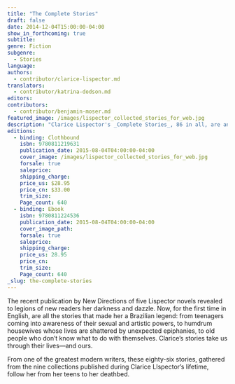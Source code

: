 ```yaml
---
title: "The Complete Stories"
draft: false
date: 2014-12-04T15:00:00-04:00
show_in_forthcoming: true
subtitle:
genre: Fiction
subgenre:
  - Stories
language:
authors:
  - contributor/clarice-lispector.md
translators:
  - contributor/katrina-dodson.md
editors:
contributors:
  - contributor/benjamin-moser.md
featured_image: /images/lispector_collected_stories_for_web.jpg
description: "Clarice Lispector's _Complete Stories_, 86 in all, are an epiphany, among the important books of this–or any–year. "
editions:
  - binding: Clothbound
    isbn: 9780811219631
    publication_date: 2015-08-04T04:00:00-04:00
    cover_image: /images/lispector_collected_stories_for_web.jpg
    forsale: true
    saleprice:
    shipping_charge:
    price_us: $28.95
    price_cn: $33.00
    trim_size:
    Page_count: 640
  - binding: Ebook
    isbn: 9780811224536
    publication_date: 2015-08-04T04:00:00-04:00
    cover_image_path:
    forsale: true
    saleprice:
    shipping_charge:
    price_us: 28.95
    price_cn:
    trim_size:
    Page_count: 640
_slug: the-complete-stories
---
```


The recent publication by New Directions of five Lispector novels revealed to legions of new readers her darkness and dazzle. Now, for the first time in English, are all the stories that made her a Brazilian legend: from teenagers coming into awareness of their sexual and artistic powers, to humdrum housewives whose lives are shattered by unexpected epiphanies, to old people who don’t know what to do with themselves. Clarice’s stories take us through their lives—and ours.

From one of the greatest modern writers, these eighty-six stories, gathered from the nine collections published during Clarice LIspector’s lifetime, follow her from her teens to her deathbed.

